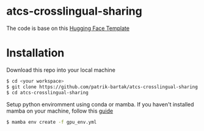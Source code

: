 # atcs-crosslingual-sharing

The code is base on this [Hugging Face Template](https://github.com/MorenoLaQuatra/transformers-tasks-templates/)

# Installation

Download this repo into your local machine
```bash
$ cd <your workspace>
$ git clone https://github.com/patrik-bartak/atcs-crosslingual-sharing.git
$ cd atcs-crosslingual-sharing
```

Setup python enviromment using conda or mamba. If you haven't installed mamba on your machine, follow this [guide](https://www.usna.edu/Users/cs/fknoll/SD211/mamba.html)

```bash
$ mamba env create -f gpu_env.yml
```